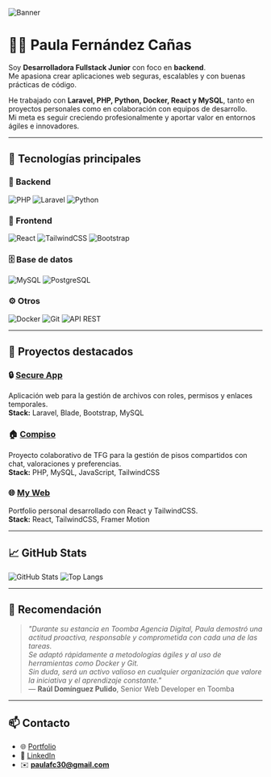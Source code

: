 ![Banner](./banner.png)

# 👩‍💻 Paula Fernández Cañas

Soy **Desarrolladora Fullstack Junior** con foco en **backend**.  
Me apasiona crear aplicaciones web seguras, escalables y con buenas prácticas de código.  

He trabajado con **Laravel, PHP, Python, Docker, React y MySQL**, tanto en proyectos personales como en colaboración con equipos de desarrollo.  
Mi meta es seguir creciendo profesionalmente y aportar valor en entornos ágiles e innovadores.  

---

## 🚀 Tecnologías principales

### 🔧 Backend
![PHP](https://img.shields.io/badge/PHP-777BB4?style=for-the-badge&logo=php&logoColor=white)
![Laravel](https://img.shields.io/badge/Laravel-FF2D20?style=for-the-badge&logo=laravel&logoColor=white)
![Python](https://img.shields.io/badge/Python-3776AB?style=for-the-badge&logo=python&logoColor=white)

### 🎨 Frontend
![React](https://img.shields.io/badge/React-20232A?style=for-the-badge&logo=react&logoColor=61DAFB)
![TailwindCSS](https://img.shields.io/badge/TailwindCSS-38B2AC?style=for-the-badge&logo=tailwind-css&logoColor=white)
![Bootstrap](https://img.shields.io/badge/Bootstrap-563D7C?style=for-the-badge&logo=bootstrap&logoColor=white)

### 🗄️ Base de datos
![MySQL](https://img.shields.io/badge/MySQL-005C84?style=for-the-badge&logo=mysql&logoColor=white)
![PostgreSQL](https://img.shields.io/badge/PostgreSQL-316192?style=for-the-badge&logo=postgresql&logoColor=white)

### ⚙️ Otros
![Docker](https://img.shields.io/badge/Docker-2496ED?style=for-the-badge&logo=docker&logoColor=white)
![Git](https://img.shields.io/badge/Git-F05032?style=for-the-badge&logo=git&logoColor=white)
![API REST](https://img.shields.io/badge/API-005571?style=for-the-badge&logo=swagger&logoColor=white)

---

## 📌 Proyectos destacados

### 🔒 [Secure App](https://github.com/paulafc30/secure-app)
Aplicación web para la gestión de archivos con roles, permisos y enlaces temporales.  
**Stack:** Laravel, Blade, Bootstrap, MySQL

### 🏠 [Compiso](https://github.com/paulafc30/compiso)
Proyecto colaborativo de TFG para la gestión de pisos compartidos con chat, valoraciones y preferencias.  
**Stack:** PHP, MySQL, JavaScript, TailwindCSS

### 🌐 [My Web](https://github.com/paulafc30/my-web)
Portfolio personal desarrollado con React y TailwindCSS.  
**Stack:** React, TailwindCSS, Framer Motion

---

## 📈 GitHub Stats
![GitHub Stats](https://github-readme-stats.vercel.app/api?username=paulafc30&show_icons=true&theme=dracula)
![Top Langs](https://github-readme-stats.vercel.app/api/top-langs/?username=paulafc30&layout=compact&theme=dracula)

---

## 🏅 Recomendación
> *"Durante su estancia en Toomba Agencia Digital, Paula demostró una actitud proactiva, responsable y comprometida con cada una de las tareas.  
> Se adaptó rápidamente a metodologías ágiles y al uso de herramientas como Docker y Git.  
> Sin duda, será un activo valioso en cualquier organización que valore la iniciativa y el aprendizaje constante."*  
> — **Raúl Domínguez Pulido**, Senior Web Developer en Toomba

---

## 📫 Contacto
- 🌐 [Portfolio](https://paulafernandez.netlify.app)
- 💼 [LinkedIn](https://linkedin.com/in/paulafc30)
- ✉️ **paulafc30@gmail.com**
